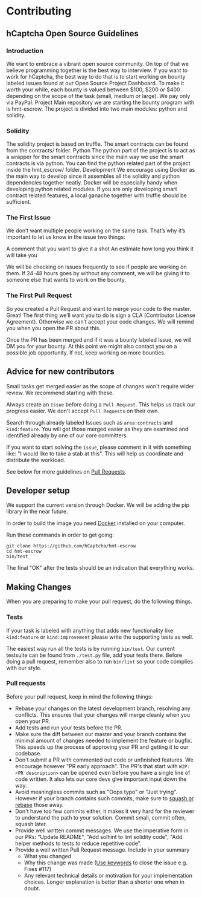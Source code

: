 # Contributing
## hCaptcha Open Source Guidelines
### Introduction
We want to embrace a vibrant open source community. On top of that we believe programming together is the best way to interview. If you want to work for hCaptcha, the best way to do that is to start working on bounty labeled issues found at our Open Source Project Dashboard. To make it worth your while, each bounty is valued between $100, $200 or $400 depending on the scope of the task (small, medium or large). We pay only via PayPal.
Project
Main repository we are starting the bounty program with is hmt-escrow. The project is divided into two main modules: python and solidity.

### Solidity
The solidity project is based on truffle. The smart contracts can be found from the contracts/ folder.
Python
The python part of the project is to act as a wrapper for the smart contracts since the main way we use the smart contracts is via python. You can find the python related part of the project inside the hmt_escrow/ folder.
Development
We encourage using Docker as the main way to develop since it assembles all the solidity and python dependencies together neatly. Docker will be especially handy when developing python related modules. If you are only developing smart contract related features, a local ganache together with truffle should be sufficient.

### The First Issue
We don’t want multiple people working on the same task. That’s why it’s important to let us know in the issue two things: 

A comment that you want to give it a shot
An estimate how long you think it will take you

We will be checking on issues frequently to see if people are working on them. If 24-48 hours goes by without any comment, we will be giving it to someone else that wants to work on the bounty.

### The First Pull Request
So you created a Pull Request and want to merge your code to the master. Great! The first thing we’ll want you to do is sign a CLA (Contributor License Agreement). Otherwise we can’t accept your code changes. We will remind you when you open the PR about this.

Once the PR has been merged and if it was a bounty labeled Issue, we will DM you for your bounty. At this point we might also contact you on a possible job opportunity. If not, keep working on more bounties.

## Advice for new contributors
Small tasks get merged easier as the scope of changes won't require wider review. We recommend starting with these.

Always create an `Issue` before doing a `Pull Request`. This helps us track our progress easier. We don't accept `Pull Requests` on their own.

Search through already labeled Issues such as `area:contracts` and `kind:feature`. You will get those merged easier as they are examined and identified already by one of our core committers.

If you want to start solving the `Issue`, please comment in it with something like: "I would like to take a stab at this". This will help us coordinate and distribute the workload.

See below for more guidelines on [Pull Requests](#pull-requests).

## Developer setup
We support the current version through Docker. We will be adding the pip library in the near future.

In order to build the image you need [Docker](https://www.docker.com/) installed on your computer.

Run these commands in order to get going:
```
git clone https://github.com/hCaptcha/hmt-escrow
cd hmt-escrow
bin/test
```

The final "OK" after the tests should be an indication that everything works.
## Making Changes
When you are preparing to make your pull request, do the following things.
### Tests
If your task is labeled with anything that adds new functionality like `kind:feature` or `kind:improvement` please write the supporting tests as well.

The easiest way run all the tests is by running `bin/test`. Our current testsuite can be found from `./test.py` file, add your tests there. Before doing a pull request, remember also to run `bin/lint` so your code complies with our style.
### Pull requests
Before your pull request, keep in mind the following things:
* Rebase your changes on the latest development branch, resolving any conflicts. This ensures that your changes will merge cleanly when you open your PR.
* Add tests and run your tests before the PR.
* Make sure the diff between our master and your branch contains the minimal amount of changes needed to implement the feature or bugfix. This speeds up the process of approving your PR and getting it to our codebase.
* Don't submit a PR with commented out code or unfinished features. We encourage however "PR early approach". The PR's that start with `WIP: <PR description>` can be opened even before you have a single line of code written. It also lets our core devs give important input down the way.
* Avoid meaningless commits such as "Oops typo" or "Just trying". However if your branch contains such commits, make sure to [squash or rebase](https://robots.thoughtbot.com/git-interactive-rebase-squash-amend-rewriting-history) those away.
* Don't have too few commits either, it makes it very hard for the reviewer to understand the path to your solution. Commit small, commit often, squash later.
* Provide well written commit messages. We use the imperative form in our PRs: "Update README", "Add solhint to lint solidity code", "Add helper methods to tests to reduce repetitive code".
* Provide a well written Pull Request message. Include in your summary
    * What you changed
    * Why this change was made ([Use keywords](https://help.github.com/articles/closing-issues-using-keywords/) to close the issue e.g. Fixes #117)
    * Any relevant technical details or motivation for your implementation choices. Longer explanation is better than a shorter one when in doubt.

